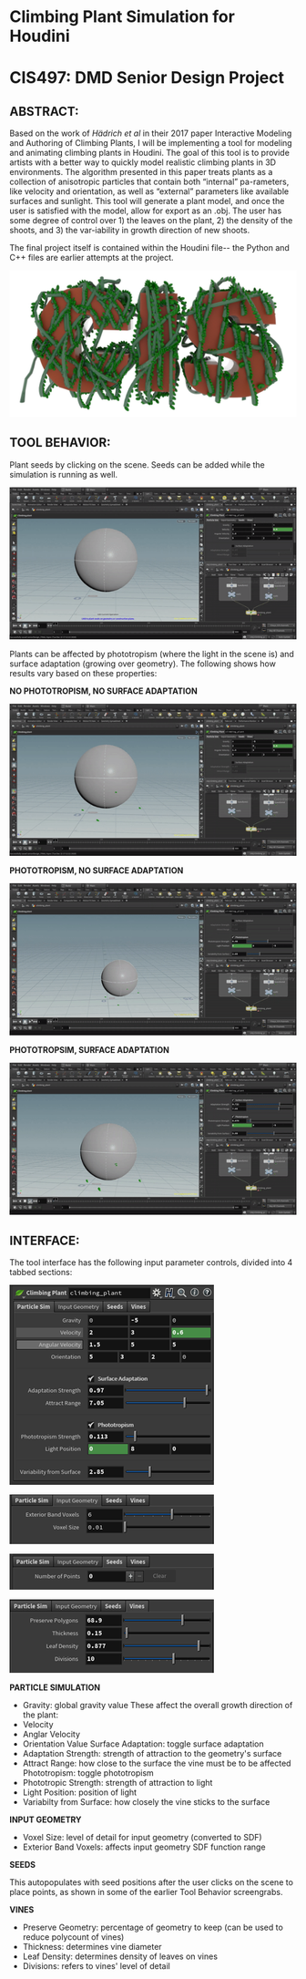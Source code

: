 # Climbing Plant Simulation for Houdini
CIS497: DMD Senior Design Project
======================

ABSTRACT:
------------

Based on the work of _Hädrich et al_ in their 2017 paper Interactive Modeling and Authoring of Climbing Plants, I will be implementing a tool for modeling and animating climbing plants in Houdini. The goal of this tool is to provide artists with a better way to quickly model realistic climbing plants in 3D environments. The algorithm presented in this paper treats plants as a collection of anisotropic particles that contain both “internal” pa-rameters, like velocity and orientation, as well as “external” parameters like available surfaces and sunlight. This tool will generate a plant model, and once the user is satisfied with the model, allow for export as an .obj. The user has some degree of control over 1) the leaves on the plant, 2) the density of the shoots, and 3) the var-iability in growth direction of new shoots. 

The final project itself is contained within the Houdini file-- the Python and C++ files are earlier attempts at the project.

![](render.jpg)


TOOL BEHAVIOR:
------------

Plant seeds by clicking on the scene. Seeds can be added while the simulation is running as well.

![](plant_seed.gif)

Plants can be affected by phototropism (where the light in the scene is) and surface adaptation (growing over geometry). The following shows how results vary based on these properties:

**NO PHOTOTROPISM, NO SURFACE ADAPTATION**

![](nothing.gif)

**PHOTOTROPISM, NO SURFACE ADAPTATION**

![](phototropism.gif)

**PHOTOTROPSIM, SURFACE ADAPTATION**

![](surface_adaptation.gif)


INTERFACE:
------------

The tool interface has the following input parameter controls, divided into 4 tabbed sections:

![](ParticleSim.png)

![](InputGeometry.png)

![](Seeds.png)

![](Vines.png)

**PARTICLE SIMULATION**
- Gravity: global gravity value
These affect the overall growth direction of the plant:
- Velocity
- Anglar Velocity
- Orientation Value 
Surface Adaptation: toggle surface adaptation
- Adaptation Strength: strength of attraction to the geometry's surface
- Attract Range: how close to the surface the vine must be to be affected
Phototropism: toggle phototropism
- Phototropic Strength: strength of attraction to light
- Light Position: position of light
- Variabilty from Surface: how closely the vine sticks to the surface

**INPUT GEOMETRY**
- Voxel Size: level of detail for input geometry (converted to SDF)
- Exterior Band Voxels: affects input geometry SDF function range

**SEEDS**

This autopopulates with seed positions after the user clicks on the scene to place points, as shown in some of the earlier Tool Behavior screengrabs. 

**VINES**
- Preserve Geometry: percentage of geometry to keep (can be used to reduce polycount of vines)
- Thickness: determines vine diameter
- Leaf Density: determines density of leaves on vines
- Divisions: refers to vines' level of detail 